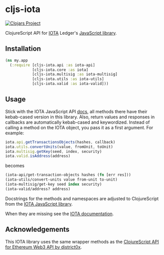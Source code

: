 # cljs-iota

[![Clojars Project](https://img.shields.io/clojars/v/cljs-iota.svg)](https://clojars.org/cljs-iota)

ClojureScript API for [IOTA](https://iota.org/) Ledger's [JavaScript library](https://github.com/iotaledger/iota.lib.js/).

## Installation

```clojure
(ns my.app
  (:require [cljs-iota.api :as iota-api]
            [cljs-iota.core :as iota]
            [cljs-iota.multisig :as iota-multisig]
            [cljs-iota.utils :as iota-utils]
            [cljs-iota.valid :as iota-valid]))
```

## Usage
Stick with the IOTA JavaScript API [docs](https://github.com/iotaledger/iota.lib.js#iotaapi), all methods there have their kebab-cased version in this library. Also, return values and responses in callbacks are automatically kebab-cased and keywordized. Instead of calling a method on the IOTA object, you pass it as a first argument. For example:

```javascript
iota.api.getTransactionsObjects(hashes, callback)
iota.utils.convertUnits(value, fromUnit, toUnit)
iota.multisig.getKey(seed, index, security)
iota.valid.isAddress(address)
```
becomes

```clojure
(iota-api/get-transaction-objects hashes (fn [err res]))
(iota-utils/convert-units value from-unit to-unit)
(iota-multisig/get-key seed index security)
(iota-valid/address? address)
```

Docstrings for the methods and namespaces are adjusted to ClojureScript from the [IOTA JavaScript library](https://github.com/iotaledger/iota.lib.js#iota-javascript-library).

When they are missing see the [IOTA documentation](https://iota.readme.io/v1.2.0/reference).

## Acknowledgements

This IOTA library uses the same wrapper methods as the [ClojureScript API for Ethereum Web3 API by district0x](https://github.com/district0x/cljs-web3).
